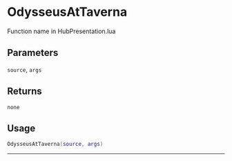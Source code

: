 # OdysseusAtTaverna
Function name in HubPresentation.lua
## Parameters
`source`, `args`
## Returns
`none`
## Usage
```lua
OdysseusAtTaverna(source, args)
```
---
